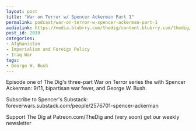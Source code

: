 ```yaml
---
layout: post
title: "War on Terror w/ Spencer Ackerman Part 1"
permalink: podcast/war-on-terror-w-spencer-ackerman-part-1
audiolink: https://media.blubrry.com/thedig/content.blubrry.com/thedig/The_Dig-EP_320-Ackerman.mp3
post_id: 2019
categories: 
- Afghanistan
- Imperialism and Foreign Policy
- Iraq War
tags: 
- George W. Bush
---
```


Episode one of The Dig's three-part War on Terror series the with Spencer Ackerman: 9/11, bipartisan war fever, and George W. Bush.

Subscribe to Spencer's Substack: foreverwars.substack.com/people/2576701-spencer-ackerman

Support The Dig at Patreon.com/TheDig and (very soon) get our weekly newsletter
